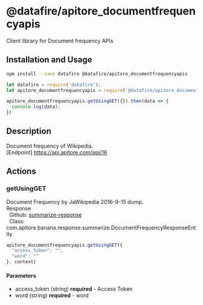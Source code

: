 # @datafire/apitore_documentfrequencyapis

Client library for Document frequency APIs

## Installation and Usage
```bash
npm install --save datafire @datafire/apitore_documentfrequencyapis
```

```js
let datafire = require('datafire');
let apitore_documentfrequencyapis = require('@datafire/apitore_documentfrequencyapis').create();

apitore_documentfrequencyapis.getUsingGET({}).then(data => {
  console.log(data);
})
```

## Description
Document frequency of Wikipedia.<BR />[Endpoint] https://api.apitore.com/api/16

## Actions
### getUsingGET
Document Frequency by JaWikipedia 2016-9-15 dump.<BR />Response<BR />&nbsp; Github: <a href="https://github.com/keigohtr/apitore-response-parent/tree/master/summarize-response">summarize-response</a><BR />&nbsp; Class: com.apitore.banana.response.summarize.DocumentFrequencyResponseEntity<BR />


```js
apitore_documentfrequencyapis.getUsingGET({
  "access_token": "",
  "word": ""
}, context)
```

#### Parameters
* access_token (string) **required** - Access Token
* word (string) **required** - word

